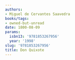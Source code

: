 ```yaml
---
authors:
- Miguel de Cervantes Saavedra
books/tags:
- owned-but-unread
date: 1800-08-09
params:
  isbn13: '9781853267956'
  year: '1998'
slug: '9781853267956'
title: Don Quixote
---
```


<!--more-->